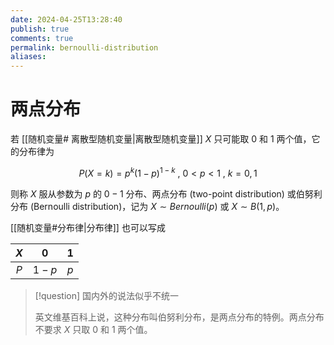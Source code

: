 ```yaml
---
date: 2024-04-25T13:28:40
publish: true
comments: true
permalink: bernoulli-distribution
aliases:
---
```


# 两点分布

若 [[随机变量# 离散型随机变量|离散型随机变量]] $X$ 只可能取 $0$ 和 $1$ 两个值，它的分布律为

$$
P \left(X=k \right) = p^k \left(1-p \right)^{1-k} \ , \ 0<p<1 \ , \ k=0,1
$$

则称 $X$ 服从参数为 $p$ 的 $0-1$ 分布、两点分布 (two-point distribution) 或伯努利分布 (Bernoulli distribution)，记为 $X \sim Bernoulli \left(p \right)$ 或 $X \sim B \left(1, p \right)$。

[[随机变量#分布律|分布律]] 也可以写成

| $X$ |  $0$  | $1$ |
| :-: | :---: | :-: |
| $P$ | $1-p$ | $p$ |

> [!question] 国内外的说法似乎不统一
>
> 英文维基百科上说，这种分布叫伯努利分布，是两点分布的特例。两点分布不要求 $X$ 只取 $0$ 和 $1$ 两个值。
